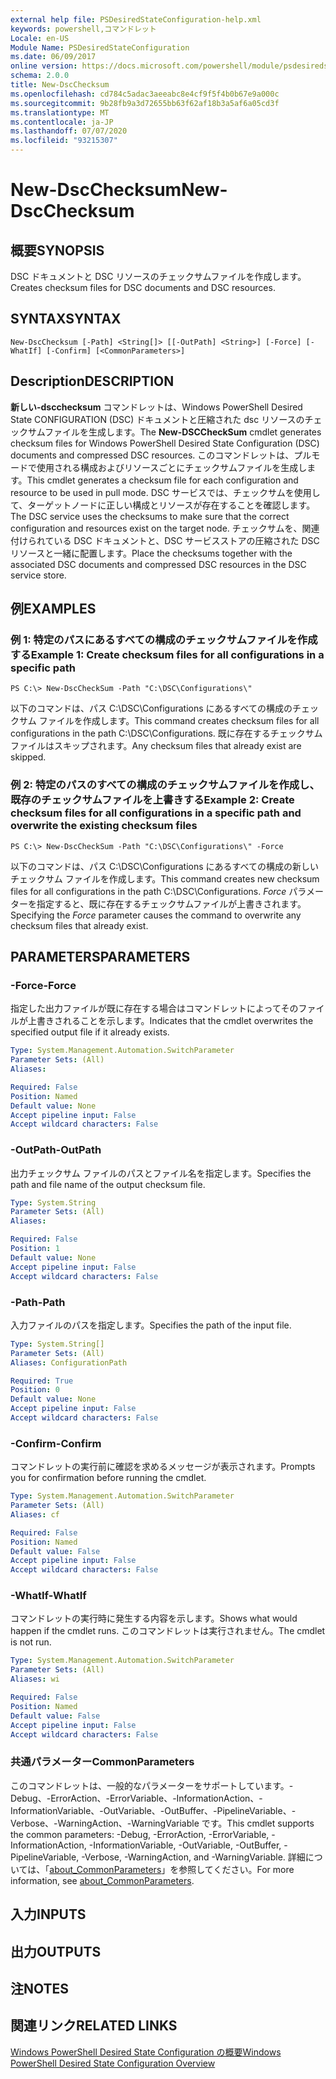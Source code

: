 ```yaml
---
external help file: PSDesiredStateConfiguration-help.xml
keywords: powershell,コマンドレット
Locale: en-US
Module Name: PSDesiredStateConfiguration
ms.date: 06/09/2017
online version: https://docs.microsoft.com/powershell/module/psdesiredstateconfiguration/new-dscchecksum?view=powershell-5.1&WT.mc_id=ps-gethelp
schema: 2.0.0
title: New-DscChecksum
ms.openlocfilehash: cd784c5adac3aeeabc8e4cf9f5f4b0b67e9a000c
ms.sourcegitcommit: 9b28fb9a3d72655bb63f62af18b3a5af6a05cd3f
ms.translationtype: MT
ms.contentlocale: ja-JP
ms.lasthandoff: 07/07/2020
ms.locfileid: "93215307"
---
```

# <span data-ttu-id="fba31-103">New-DscChecksum</span><span class="sxs-lookup"><span data-stu-id="fba31-103">New-DscChecksum</span></span>

## <span data-ttu-id="fba31-104">概要</span><span class="sxs-lookup"><span data-stu-id="fba31-104">SYNOPSIS</span></span>
<span data-ttu-id="fba31-105">DSC ドキュメントと DSC リソースのチェックサムファイルを作成します。</span><span class="sxs-lookup"><span data-stu-id="fba31-105">Creates checksum files for DSC documents and DSC resources.</span></span>

## <span data-ttu-id="fba31-106">SYNTAX</span><span class="sxs-lookup"><span data-stu-id="fba31-106">SYNTAX</span></span>

```
New-DscChecksum [-Path] <String[]> [[-OutPath] <String>] [-Force] [-WhatIf] [-Confirm] [<CommonParameters>]
```

## <span data-ttu-id="fba31-107">Description</span><span class="sxs-lookup"><span data-stu-id="fba31-107">DESCRIPTION</span></span>
<span data-ttu-id="fba31-108">**新しい-dscchecksum** コマンドレットは、Windows PowerShell Desired State CONFIGURATION (DSC) ドキュメントと圧縮された dsc リソースのチェックサムファイルを生成します。</span><span class="sxs-lookup"><span data-stu-id="fba31-108">The **New-DSCCheckSum** cmdlet generates checksum files for Windows PowerShell Desired State Configuration (DSC) documents and compressed DSC resources.</span></span>
<span data-ttu-id="fba31-109">このコマンドレットは、プルモードで使用される構成およびリソースごとにチェックサムファイルを生成します。</span><span class="sxs-lookup"><span data-stu-id="fba31-109">This cmdlet generates a checksum file for each configuration and resource to be used in pull mode.</span></span>
<span data-ttu-id="fba31-110">DSC サービスでは、チェックサムを使用して、ターゲットノードに正しい構成とリソースが存在することを確認します。</span><span class="sxs-lookup"><span data-stu-id="fba31-110">The DSC service uses the checksums to make sure that the correct configuration and resources exist on the target node.</span></span>
<span data-ttu-id="fba31-111">チェックサムを、関連付けられている DSC ドキュメントと、DSC サービスストアの圧縮された DSC リソースと一緒に配置します。</span><span class="sxs-lookup"><span data-stu-id="fba31-111">Place the checksums together with the associated DSC documents and compressed DSC resources in the DSC service store.</span></span>

## <span data-ttu-id="fba31-112">例</span><span class="sxs-lookup"><span data-stu-id="fba31-112">EXAMPLES</span></span>

### <span data-ttu-id="fba31-113">例 1: 特定のパスにあるすべての構成のチェックサムファイルを作成する</span><span class="sxs-lookup"><span data-stu-id="fba31-113">Example 1: Create checksum files for all configurations in a specific path</span></span>

```
PS C:\> New-DscCheckSum -Path "C:\DSC\Configurations\"
```

<span data-ttu-id="fba31-114">以下のコマンドは、パス C:\DSC\Configurations にあるすべての構成のチェックサム ファイルを作成します。</span><span class="sxs-lookup"><span data-stu-id="fba31-114">This command creates checksum files for all configurations in the path C:\DSC\Configurations.</span></span>
<span data-ttu-id="fba31-115">既に存在するチェックサムファイルはスキップされます。</span><span class="sxs-lookup"><span data-stu-id="fba31-115">Any checksum files that already exist are skipped.</span></span>

### <span data-ttu-id="fba31-116">例 2: 特定のパスのすべての構成のチェックサムファイルを作成し、既存のチェックサムファイルを上書きする</span><span class="sxs-lookup"><span data-stu-id="fba31-116">Example 2: Create checksum files for all configurations in a specific path and overwrite the existing checksum files</span></span>

```
PS C:\> New-DscCheckSum -Path "C:\DSC\Configurations\" -Force
```

<span data-ttu-id="fba31-117">以下のコマンドは、パス C:\DSC\Configurations にあるすべての構成の新しいチェックサム ファイルを作成します。</span><span class="sxs-lookup"><span data-stu-id="fba31-117">This command creates new checksum files for all configurations in the path C:\DSC\Configurations.</span></span>
<span data-ttu-id="fba31-118">*Force* パラメーターを指定すると、既に存在するチェックサムファイルが上書きされます。</span><span class="sxs-lookup"><span data-stu-id="fba31-118">Specifying the *Force* parameter causes the command to overwrite any checksum files that already exist.</span></span>

## <span data-ttu-id="fba31-119">PARAMETERS</span><span class="sxs-lookup"><span data-stu-id="fba31-119">PARAMETERS</span></span>

### <span data-ttu-id="fba31-120">-Force</span><span class="sxs-lookup"><span data-stu-id="fba31-120">-Force</span></span>
<span data-ttu-id="fba31-121">指定した出力ファイルが既に存在する場合はコマンドレットによってそのファイルが上書きされることを示します。</span><span class="sxs-lookup"><span data-stu-id="fba31-121">Indicates that the cmdlet overwrites the specified output file if it already exists.</span></span>

```yaml
Type: System.Management.Automation.SwitchParameter
Parameter Sets: (All)
Aliases:

Required: False
Position: Named
Default value: None
Accept pipeline input: False
Accept wildcard characters: False
```

### <span data-ttu-id="fba31-122">-OutPath</span><span class="sxs-lookup"><span data-stu-id="fba31-122">-OutPath</span></span>
<span data-ttu-id="fba31-123">出力チェックサム ファイルのパスとファイル名を指定します。</span><span class="sxs-lookup"><span data-stu-id="fba31-123">Specifies the path and file name of the output checksum file.</span></span>

```yaml
Type: System.String
Parameter Sets: (All)
Aliases:

Required: False
Position: 1
Default value: None
Accept pipeline input: False
Accept wildcard characters: False
```

### <span data-ttu-id="fba31-124">-Path</span><span class="sxs-lookup"><span data-stu-id="fba31-124">-Path</span></span>
<span data-ttu-id="fba31-125">入力ファイルのパスを指定します。</span><span class="sxs-lookup"><span data-stu-id="fba31-125">Specifies the path of the input file.</span></span>

```yaml
Type: System.String[]
Parameter Sets: (All)
Aliases: ConfigurationPath

Required: True
Position: 0
Default value: None
Accept pipeline input: False
Accept wildcard characters: False
```

### <span data-ttu-id="fba31-126">-Confirm</span><span class="sxs-lookup"><span data-stu-id="fba31-126">-Confirm</span></span>
<span data-ttu-id="fba31-127">コマンドレットの実行前に確認を求めるメッセージが表示されます。</span><span class="sxs-lookup"><span data-stu-id="fba31-127">Prompts you for confirmation before running the cmdlet.</span></span>

```yaml
Type: System.Management.Automation.SwitchParameter
Parameter Sets: (All)
Aliases: cf

Required: False
Position: Named
Default value: False
Accept pipeline input: False
Accept wildcard characters: False
```

### <span data-ttu-id="fba31-128">-WhatIf</span><span class="sxs-lookup"><span data-stu-id="fba31-128">-WhatIf</span></span>
<span data-ttu-id="fba31-129">コマンドレットの実行時に発生する内容を示します。</span><span class="sxs-lookup"><span data-stu-id="fba31-129">Shows what would happen if the cmdlet runs.</span></span>
<span data-ttu-id="fba31-130">このコマンドレットは実行されません。</span><span class="sxs-lookup"><span data-stu-id="fba31-130">The cmdlet is not run.</span></span>

```yaml
Type: System.Management.Automation.SwitchParameter
Parameter Sets: (All)
Aliases: wi

Required: False
Position: Named
Default value: False
Accept pipeline input: False
Accept wildcard characters: False
```

### <span data-ttu-id="fba31-131">共通パラメーター</span><span class="sxs-lookup"><span data-stu-id="fba31-131">CommonParameters</span></span>
<span data-ttu-id="fba31-132">このコマンドレットは、一般的なパラメーターをサポートしています。-Debug、-ErrorAction、-ErrorVariable、-InformationAction、-InformationVariable、-OutVariable、-OutBuffer、-PipelineVariable、-Verbose、-WarningAction、-WarningVariable です。</span><span class="sxs-lookup"><span data-stu-id="fba31-132">This cmdlet supports the common parameters: -Debug, -ErrorAction, -ErrorVariable, -InformationAction, -InformationVariable, -OutVariable, -OutBuffer, -PipelineVariable, -Verbose, -WarningAction, and -WarningVariable.</span></span> <span data-ttu-id="fba31-133">詳細については、「[about_CommonParameters](https://go.microsoft.com/fwlink/?LinkID=113216)」を参照してください。</span><span class="sxs-lookup"><span data-stu-id="fba31-133">For more information, see [about_CommonParameters](https://go.microsoft.com/fwlink/?LinkID=113216).</span></span>

## <span data-ttu-id="fba31-134">入力</span><span class="sxs-lookup"><span data-stu-id="fba31-134">INPUTS</span></span>

## <span data-ttu-id="fba31-135">出力</span><span class="sxs-lookup"><span data-stu-id="fba31-135">OUTPUTS</span></span>

## <span data-ttu-id="fba31-136">注</span><span class="sxs-lookup"><span data-stu-id="fba31-136">NOTES</span></span>

## <span data-ttu-id="fba31-137">関連リンク</span><span class="sxs-lookup"><span data-stu-id="fba31-137">RELATED LINKS</span></span>

[<span data-ttu-id="fba31-138">Windows PowerShell Desired State Configuration の概要</span><span class="sxs-lookup"><span data-stu-id="fba31-138">Windows PowerShell Desired State Configuration Overview</span></span>](/powershell/scripting/dsc/overview/dscforengineers)
